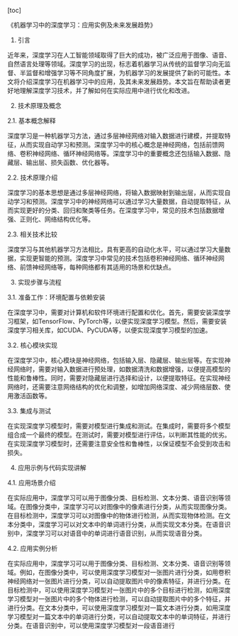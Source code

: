 
[toc]                    
                
                
《机器学习中的深度学习：应用实例及未来发展趋势》

1. 引言

近年来，深度学习在人工智能领域取得了巨大的成功，被广泛应用于图像、语音、自然语言处理等领域。深度学习的出现，标志着机器学习从传统的监督学习向无监督、半监督和增强学习等不同角度扩展，为机器学习的发展提供了新的可能性。本文将介绍深度学习在机器学习中的应用，及其未来发展趋势。本文旨在帮助读者更好地理解深度学习技术，并了解如何在实际应用中进行优化和改进。

2. 技术原理及概念

2.1. 基本概念解释

深度学习是一种机器学习方法，通过多层神经网络对输入数据进行建模，并提取特征，从而实现自动学习和预测。深度学习中的核心概念是神经网络，包括前馈网络、卷积神经网络、循环神经网络等。深度学习中的重要概念还包括输入数据、隐藏层、输出层、损失函数、优化器等。

2.2. 技术原理介绍

深度学习的基本思想是通过多层神经网络，将输入数据映射到输出层，从而实现自动学习和预测。深度学习中的神经网络可以通过学习大量数据，自动提取特征，从而实现更好的分类、回归和聚类等任务。在深度学习中，常见的技术包括数据增强、正则化、网络结构优化等。

2.3. 相关技术比较

深度学习与其他机器学习方法相比，具有更高的自动化水平，可以通过学习大量数据，实现更智能的预测。深度学习中常见的技术包括卷积神经网络、循环神经网络、前馈神经网络等，每种网络都有其适用的场景和优缺点。

3. 实现步骤与流程

3.1. 准备工作：环境配置与依赖安装

在深度学习中，需要对计算机和软件环境进行配置和优化。首先，需要安装深度学习框架，如TensorFlow、PyTorch等，以便实现深度学习模型。然后，需要安装深度学习相关库，如CUDA、PyCUDA等，以便实现深度学习模型的加速。

3.2. 核心模块实现

在深度学习中，核心模块是神经网络，包括输入层、隐藏层、输出层等。在实现神经网络时，需要对输入数据进行预处理，如数据清洗和数据增强，以便提高模型的性能和鲁棒性。同时，需要对隐藏层进行选择和设计，以便提取特征。在实现神经网络时，还需要注意网络结构的优化和调整，如增加网络深度、减少网络层数、使用激活函数等。

3.3. 集成与测试

在实现深度学习模型时，需要对模型进行集成和测试。在集成时，需要将多个模型组合成一个最终的模型。在测试时，需要对模型进行评估，以判断其性能的优劣。在实现深度学习模型时，还需要注意安全性和鲁棒性，以保证模型不会受到攻击和损失。

4. 应用示例与代码实现讲解

4.1. 应用场景介绍

在实际应用中，深度学习可以用于图像分类、目标检测、文本分类、语音识别等领域。在图像分类中，深度学习可以对图像中的像素进行分类，从而实现图像分类。在目标检测中，深度学习可以对图像中的物体进行检测，从而实现物体检测。在文本分类中，深度学习可以对文本中的单词进行分类，从而实现文本分类。在语音识别中，深度学习可以对语音中的单词进行语音识别，从而实现语音分类。

4.2. 应用实例分析

在实际应用中，深度学习可以用于图像分类、目标检测、文本分类、语音识别等领域。例如，在图像分类中，可以使用深度学习模型对一张图片进行分类，如用卷积神经网络对一张图片进行分类，可以自动提取图片中的像素特征，并进行分类。在目标检测中，可以使用深度学习模型对一张图片中的多个目标进行检测，如用深度学习模型对一张图片中的多个物体进行检测，可以自动提取图片中的多个特征，并进行分类。在文本分类中，可以使用深度学习模型对一篇文本进行分类，如用深度学习模型对一篇文本中的单词进行分类，可以自动提取文本中的单词特征，并进行分类。在语音识别中，可以使用深度学习模型对一段语音进行

